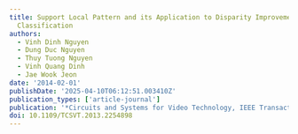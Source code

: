 ```yaml
---
title: Support Local Pattern and its Application to Disparity Improvement and Texture
  Classification
authors:
  - Vinh Dinh Nguyen
  - Dung Duc Nguyen
  - Thuy Tuong Nguyen
  - Vinh Quang Dinh
  - Jae Wook Jeon
date: '2014-02-01'
publishDate: '2025-04-10T06:12:51.003410Z'
publication_types: ['article-journal']
publication: '*Circuits and Systems for Video Technology, IEEE Transactions on*'
doi: 10.1109/TCSVT.2013.2254898
---
```

